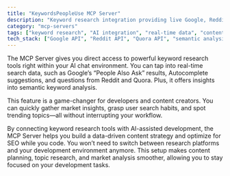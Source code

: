 ```yaml
---
title: "KeywordsPeopleUse MCP Server"
description: "Keyword research integration providing live Google, Reddit, and Quora data directly within AI chat interfaces."
category: "mcp-servers"
tags: ["keyword research", "AI integration", "real-time data", "content strategy", "SEO optimization"]
tech_stack: ["Google API", "Reddit API", "Quora API", "semantic analysis tools"]
---
```


The MCP Server gives you direct access to powerful keyword research tools right within your AI chat environment. You can tap into real-time search data, such as Google’s “People Also Ask” results, Autocomplete suggestions, and questions from Reddit and Quora. Plus, it offers insights into semantic keyword analysis.

This feature is a game-changer for developers and content creators. You can quickly gather market insights, grasp user search habits, and spot trending topics—all without interrupting your workflow.

By connecting keyword research tools with AI-assisted development, the MCP Server helps you build a data-driven content strategy and optimize for SEO while you code. You won’t need to switch between research platforms and your development environment anymore. This setup makes content planning, topic research, and market analysis smoother, allowing you to stay focused on your development tasks.